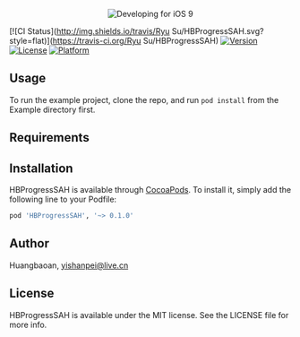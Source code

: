 <p align="center" >
  <img src="https://devimages.apple.com.edgekey.net/ios/images/adp-section-hero.jpg" alt="Developing for iOS 9" title="AFNetworking">
</p>

[![CI Status](http://img.shields.io/travis/Ryu Su/HBProgressSAH.svg?style=flat)](https://travis-ci.org/Ryu Su/HBProgressSAH)
[![Version](https://img.shields.io/cocoapods/v/HBProgressSAH.svg?style=flat)](http://cocoapods.org/pods/HBProgressSAH)
[![License](https://img.shields.io/cocoapods/l/HBProgressSAH.svg?style=flat)](http://cocoapods.org/pods/HBProgressSAH)
[![Platform](https://img.shields.io/cocoapods/p/HBProgressSAH.svg?style=flat)](http://cocoapods.org/pods/HBProgressSAH)

## Usage

To run the example project, clone the repo, and run `pod install` from the Example directory first.

## Requirements

## Installation

HBProgressSAH is available through [CocoaPods](http://cocoapods.org). To install
it, simply add the following line to your Podfile:

```ruby
pod 'HBProgressSAH', '~> 0.1.0'
```

## Author

Huangbaoan, yishanpei@live.cn

## License

HBProgressSAH is available under the MIT license. See the LICENSE file for more info.
